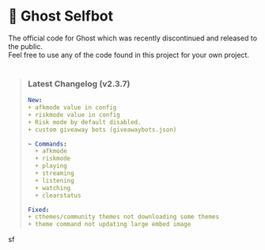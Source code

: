 # 👻 Ghost Selfbot

The official code for Ghost which was recently discontinued and released to the public.  
Feel free to use any of the code found in this project for your own project.  
⠀

> ### Latest Changelog (v2.3.7)
> ```yaml
> New:
> + afkmode value in config
> + riskmode value in config
> + Risk mode by default disabled.
> + custom giveaway bots (giveawaybots.json)
> 
> ~ Commands:
>   + afkmode
>   + riskmode
>   + playing
>   + streaming
>   + listening
>   + watching
>   + clearstatus
> 
> Fixed:
> + cthemes/community themes not downloading some themes
> + theme command not updating large embed image
> ```
sf
